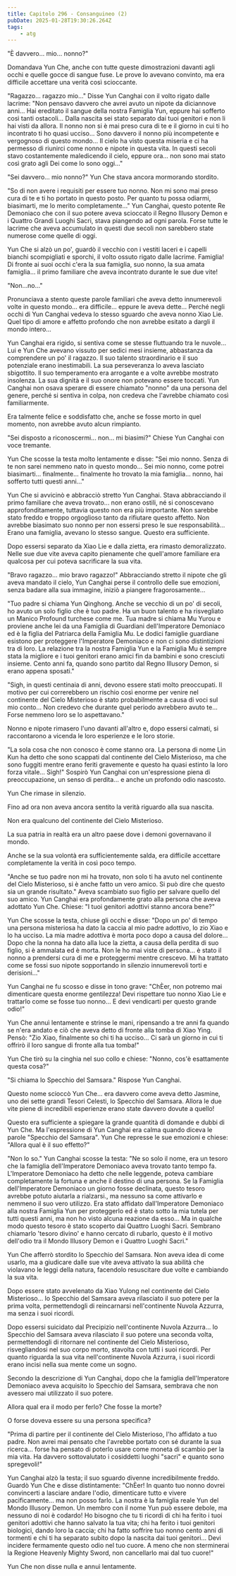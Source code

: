 ```yaml
---
title: Capitolo 296 - Consanguineo (2)
pubDate: 2025-01-28T19:30:26.264Z
tags:
    - atg
---
```



"È davvero... mio... nonno?"


Domandava Yun Che, anche con tutte queste dimostrazioni davanti agli occhi e quelle gocce di sangue fuse. Le prove lo avevano convinto, ma era difficile accettare una verità così scioccante.


"Ragazzo... ragazzo mio..." Disse Yun Canghai con il volto rigato dalle lacrime: "Non pensavo davvero che avrei avuto un nipote da diciannove anni... Hai ereditato il sangue della nostra Famiglia Yun, eppure hai sofferto così tanti ostacoli...
Dalla nascita sei stato separato dai tuoi genitori e non li hai visti da allora. Il nonno non si è mai preso cura di te e il giorno in cui ti ho incontrato ti ho quasi ucciso... Sono davvero il nonno più incompetente e vergognoso di questo mondo... Il cielo ha visto questa miseria e ci ha permesso di riunirci come nonno e nipote in questa vita.
In questi secoli stavo costantemente maledicendo il cielo, eppure ora... non sono mai stato così grato agli Dei come lo sono oggi..."


"Sei davvero... mio nonno?" Yun Che stava ancora mormorando stordito.


"So di non avere i requisiti per essere tuo nonno. Non mi sono mai preso cura di te e ti ho portato in questo posto. Per quanto tu possa odiarmi, biasimarti, me lo merito completamente..." Yun Canghai, questo potente Re Demoniaco che con il suo potere aveva scioccato il Regno Illusory Demon e i Quattro Grandi Luoghi Sacri, stava piangendo ad ogni parola. Forse tutte le lacrime che aveva accumulato in questi due secoli non sarebbero state numerose come quelle di oggi.


Yun Che si alzò un po', guardò il vecchio con i vestiti laceri e i capelli bianchi scompigliati e sporchi, il volto ossuto rigato dalle lacrime. Famiglia! Di fronte ai suoi occhi c'era la sua famiglia, suo nonno, la sua amata famiglia... il primo familiare che aveva incontrato durante le sue due vite!


"Non...no..."


Pronunciava a stento queste parole familiari che aveva detto innumerevoli volte in questo mondo... era difficile... eppure le aveva dette... Perché negli occhi di Yun Canghai vedeva lo stesso sguardo che aveva nonno Xiao Lie.
Quel tipo di amore e affetto profondo che non avrebbe esitato a dargli il mondo intero...


Yun Canghai era rigido, si sentiva come se stesse fluttuando tra le nuvole...
Lui e Yun Che avevano vissuto per sedici mesi insieme, abbastanza da comprendere un po' il ragazzo. Il suo talento straordinario e il suo potenziale erano inestimabili. La sua perseveranza lo aveva lasciato sbigottito.
Il suo temperamento era arrogante e a volte avrebbe mostrato insolenza. La sua dignità e il suo onore non potevano essere toccati. Yun Canghai non osava sperare di essere chiamato "nonno" da una persona del genere, perché si sentiva in colpa, non credeva che l'avrebbe chiamato così familiarmente.


Era talmente felice e soddisfatto che, anche se fosse morto in quel momento, non avrebbe avuto alcun rimpianto.


"Sei disposto a riconoscermi... non... mi biasimi?" Chiese Yun Canghai con voce tremante.


Yun Che scosse la testa molto lentamente e disse: "Sei mio nonno. Senza di te non sarei nemmeno nato in questo mondo... Sei mio nonno, come potrei biasimarti... finalmente... finalmente ho trovato la mia famiglia... nonno, hai sofferto tutti questi anni..."


Yun Che si avvicinò e abbracciò stretto Yun Canghai. Stava abbracciando il primo familiare che aveva trovato... non erano ostili, né si conoscevano approfonditamente, tuttavia questo non era più importante. Non sarebbe stato freddo e troppo orgoglioso tanto da rifiutare questo affetto.
Non avrebbe biasimato suo nonno per non essersi preso le sue responsabilità... Erano una famiglia, avevano lo stesso sangue. Questo era sufficiente.


Dopo essersi separato da Xiao Lie e dalla zietta, era rimasto demoralizzato. Nelle sue due vite aveva capito pienamente che quell'amore familiare era qualcosa per cui poteva sacrificare la sua vita.


"Bravo ragazzo... mio bravo ragazzo!" Abbracciando stretto il nipote che gli aveva mandato il cielo, Yun Canghai perse il controllo delle sue emozioni, senza badare alla sua immagine, iniziò a piangere fragorosamente...


"Tuo padre si chiama Yun Qinghong. Anche se vecchio di un po' di secoli, ho avuto un solo figlio che è tuo padre. Ha un buon talento e ha risvegliato un Manico Profound turchese come me. Tua madre si chiama Mu Yurou e proviene anche lei da una Famiglia di Guardiani dell'Imperatore Demoniaco ed è la figlia del Patriarca della Famiglia Mu. Le dodici famiglie guardiane esistono per proteggere l'Imperatore Demoniaco e non ci sono distintizioni tra di loro.
La relazione tra la nostra Famiglia Yun e la Famiglia Mu è sempre stata la migliore e i tuoi genitori erano amici fin da bambini e sono cresciuti insieme.
Cento anni fa, quando sono partito dal Regno Illusory Demon, si erano appena sposati."


"Sigh, in questi centinaia di anni, devono essere stati molto preoccupati. Il motivo per cui correrebbero un rischio così enorme per venire nel continente del Cielo Misterioso è stato probabilmente a causa di voci sul mio conto... Non credevo che durante quel periodo avrebbero avuto te... Forse nemmeno loro se lo aspettavano."


Nonno e nipote rimasero l'uno davanti all'altro e, dopo essersi calmati, si raccontarono a vicenda le loro esperienze e le loro storie.


"La sola cosa che non conosco è come stanno ora. La persona di nome Lin Kun ha detto che sono scappati dal continente del Cielo Misterioso, ma che sono fuggiti mentre erano feriti gravemente e questo ha quasi estinto la loro forza vitale... Sigh!" Sospirò Yun Canghai con un'espressione piena di preoccupazione, un senso di perdita... e anche un profondo odio nascosto.


Yun Che rimase in silenzio.


Fino ad ora non aveva ancora sentito la verità riguardo alla sua nascita.


Non era qualcuno del continente del Cielo Misterioso.


La sua patria in realtà era un altro paese dove i demoni governavano il mondo.


Anche se la sua volontà era sufficientemente salda, era difficile accettare completamente la verità in così poco tempo.


"Anche se tuo padre non mi ha trovato, non solo ti ha avuto nel continente del Cielo Misterioso, si è anche fatto un vero amico.
Si può dire che questo sia un grande risultato."
Aveva scambiato suo figlio per salvare quello del suo amico. Yun Canghai era profondamente grato alla persona che aveva adottato Yun Che. Chiese: "I tuoi genitori adottivi stanno ancora bene?"


Yun Che scosse la testa, chiuse gli occhi e disse: "Dopo un po' di tempo una persona misteriosa ha dato la caccia al mio padre adottivo, lo zio Xiao e lo ha ucciso. La mia madre adottiva è morta poco dopo a causa del dolore... Dopo che la nonna ha dato alla luce la zietta, a causa della perdita di suo figlio, si è ammalata ed è morta. Non le ho mai viste di persona... è stato il nonno a prendersi cura di me e proteggermi mentre crescevo. Mi ha trattato come se fossi suo nipote sopportando in silenzio innumerevoli torti e derisioni..."


Yun Canghai ne fu scosso e disse in tono grave: "ChÈer, non potremo mai dimenticare questa enorme gentilezza! Devi rispettare tuo nonno Xiao Lie e trattarlo come se fosse tuo nonno... E devi vendicarti per questo grande odio!"


Yun Che annuì lentamente e strinse le mani, ripensando a tre anni fa quando se n'era andato e ciò che aveva detto di fronte alla tomba di Xiao Ying. Pensò: "Zio Xiao, finalmente so chi ti ha ucciso... Ci sarà un giorno in cui ti offrirò il loro sangue di fronte alla tua tomba!"


Yun Che tirò su la cinghia nel suo collo e chiese: "Nonno, cos'è esattamente questa cosa?"


"Si chiama lo Specchio del Samsara." Rispose Yun Canghai.


Questo nome scioccò Yun Che... era davvero come aveva detto Jasmine, uno dei sette grandi Tesori Celesti, lo Specchio del Samsara. Allora le due vite piene di incredibili esperienze erano state davvero dovute a quello!


Questo era sufficiente a spiegare la grande quantità di domande e dubbi di Yun Che. Ma l'espressione di Yun Canghai era calma quando diceva le parole "Specchio del Samsara". Yun Che represse le sue emozioni e chiese: "Allora qual è il suo effetto?"


"Non lo so." Yun Canghai scosse la testa: "Ne so solo il nome, era un tesoro che la famiglia dell'Imperatore Demoniaco aveva trovato tanto tempo fa. L'Imperatore Demoniaco ha detto che nelle leggende, poteva cambiare completamente la fortuna e anche il destino di una persona. Se la Famiglia dell'Imperatore Demoniaco un giorno fosse declinata, questo tesoro avrebbe potuto aiutarla a rialzarsi., ma nessuno sa come attivarlo e nemmeno il suo vero utilizzo. Era stato affidato dall'Imperatore Demoniaco alla nostra Famiglia Yun per proteggerlo ed è stato sotto la mia tutela per tutti questi anni, ma non ho visto alcuna reazione da esso... Ma in qualche modo questo tesoro è stato scoperto dai Quattro Luoghi Sacri. Sembrano chiamarlo 'tesoro divino' e hanno cercato di rubarlo, questo è il motivo dell'odio tra il Mondo Illusory Demon e i Quattro Luoghi Sacri."


Yun Che afferrò stordito lo Specchio del Samsara. Non aveva idea di come usarlo, ma a giudicare dalle sue vite aveva attivato la sua abilità che violavano le leggi della natura, facendolo resuscitare due volte e cambiando la sua vita.


Dopo essere stato avvelenato da Xiao Yulong nel continente del Cielo Misterioso... lo Specchio del Samsara aveva rilasciato il suo potere per la prima volta, permettendogli di reincarnarsi nell'continente Nuvola Azzurra, ma senza i suoi ricordi.


Dopo essersi suicidato dal Precipizio nell'continente Nuvola Azzurra... lo Specchio del Samsara aveva rilasciato il suo potere una seconda volta, permettendogli di ritornare nel continente del Cielo Misterioso, risvegliandosi nel suo corpo morto, stavolta con tutti i suoi ricordi.
Per quanto riguarda la sua vita nell'continente Nuvola Azzurra, i suoi ricordi erano incisi nella sua mente come un sogno.


Secondo la descrizione di Yun Canghai, dopo che la famiglia dell'Imperatore Demoniaco aveva acquisito lo Specchio del Samsara, sembrava che non avessero mai utilizzato il suo potere.


Allora qual era il modo per ferlo? Che fosse la morte?


O forse doveva essere su una persona specifica?


"Prima di partire per il continente del Cielo Misterioso, l'ho affidato a tuo padre. Non avrei mai pensato che l'avrebbe portato con sé durante la sua ricerca... forse ha pensato di poterlo usare come moneta di scambio per la mia vita. Ha davvero sottovalutato i cosiddetti luoghi "sacri" e quanto sono spregevoli!"


Yun Canghai alzò la testa; il suo sguardo divenne incredibilmente freddo. Guardò Yun Che e disse distintamente: "ChÈer! In quanto tuo nonno dovrei convincerti a lasciare andare l'odio, dimenticare tutto e vivere pacificamente... ma non posso farlo. La nostra è la famiglia reale Yun del Mondo Illusory Demon. Un membro con il nome Yun può essere debole, ma nessuno di noi è codardo!
Ho bisogno che tu ti ricordi di chi ha ferito i tuoi genitori adottivi che hanno salvato la tua vita; chi ha ferito i tuoi genitori biologici, dando loro la caccia; chi ha fatto soffrire tuo nonno cento anni di tormenti e chi ti ha separato subito dopo la nascita dai tuoi genitori... Devi incidere fermamente questo odio nel tuo cuore.
A meno che non sterminerai la Regione Heavenly Mighty Sword, non cancellarlo mai dal tuo cuore!"


Yun Che non disse nulla e annuì lentamente.
                                


                                



